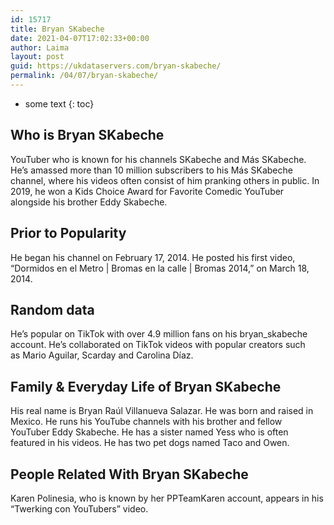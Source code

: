 ```yaml
---
id: 15717
title: Bryan SKabeche
date: 2021-04-07T17:02:33+00:00
author: Laima
layout: post
guid: https://ukdataservers.com/bryan-skabeche/
permalink: /04/07/bryan-skabeche/
---
```


* some text
{: toc}


## Who is Bryan SKabeche
                  
                  
                  
YouTuber who is known for his channels SKabeche and Más SKabeche. He&#8217;s amassed more than 10 million subscribers to his Más SKabeche channel, where his videos often consist of him pranking others in public. In 2019, he won a Kids Choice Award for Favorite Comedic YouTuber alongside his brother Eddy Skabeche. 
                  
              
            
              
            
                
                
                
## Prior to Popularity
                  
                  
                  
He began his channel on February 17, 2014. He posted his first video, &#8220;Dormidos en el Metro | Bromas en la calle | Bromas 2014,&#8221; on March 18, 2014. 
                  
              
            
              
            
                
                
                
## Random data
                  
                  
                  
He&#8217;s popular on TikTok with over 4.9 million fans on his bryan_skabeche account. He&#8217;s collaborated on TikTok videos with popular creators such as Mario Aguilar, Scarday and Carolina Díaz. 
                  
              
            
              
            
                
                
                
## Family & Everyday Life of Bryan SKabeche
                  
                  
                  
His real name is Bryan Raúl Villanueva Salazar. He was born and raised in Mexico. He runs his YouTube channels with his brother and fellow YouTuber Eddy Skabeche. He has a sister named Yess who is often featured in his videos. He has two pet dogs named Taco and Owen. 
                  
              
            
              
            
                
                
                
## People Related With Bryan SKabeche
                  
                  
                  
Karen Polinesia, who is known by her PPTeamKaren account, appears in his &#8220;Twerking con YouTubers&#8221; video.
                  
              
            
              
            
                
              
            
              
              
            
            
              
            
          
          
          